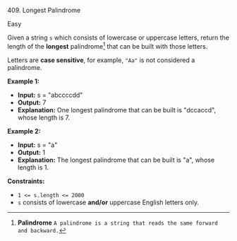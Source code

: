 409\. Longest Palindrome

Easy

Given a string `s` which consists of lowercase or uppercase letters, return the length of the **longest** palindrome[^1]
that can be built with those letters.

Letters are **case sensitive**, for example, `"Aa"` is not considered a palindrome.

**Example 1:**

- **Input:** s = "abccccdd"
- **Output:** 7
- **Explanation:** One longest palindrome that can be built is "dccaccd", whose length is 7.

**Example 2:**

- **Input:** s = "a"
- **Output:** 1
- **Explanation:** The longest palindrome that can be built is "a", whose length is 1.

**Constraints:**

- <code>1 <= s.length <= 2000</code>
- `s` consists of lowercase **and/or** uppercase English letters only.

[^1]: **Palindrome** `A palindrome is a string that reads the same forward and backward.`
